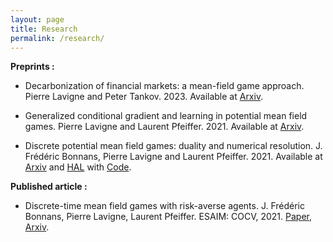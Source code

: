 ```yaml
---
layout: page
title: Research
permalink: /research/
---
```




__Preprints :__

* Decarbonization of financial markets: a mean-field game approach. Pierre Lavigne and Peter Tankov. 2023. Available at [Arxiv](https://arxiv.org/abs/2301.09163).

* Generalized conditional gradient and learning in potential mean field games. Pierre Lavigne and Laurent Pfeiffer. 2021. Available at [Arxiv](https://arxiv.org/abs/2209.12772).

* Discrete potential mean field games: duality and numerical resolution. J. Frédéric Bonnans, Pierre Lavigne and Laurent Pfeiffer. 2021. Available at [Arxiv](https://arxiv.org/abs/2106.07463) and [HAL](https://hal.inria.fr/hal-03260057) with [Code](https://lavignepierre.github.io/Potential-MFG/Introduction.html).

__Published article :__

* Discrete-time mean field games with risk-averse agents.
J.  Frédéric Bonnans, Pierre  Lavigne, Laurent  Pfeiffer.
ESAIM: COCV, 2021. [Paper](https://www.esaim-cocv.org/articles/cocv/abs/2021/02/cocv200105/cocv200105.html), [Arxiv](https://arxiv.org/abs/2005.02232).
